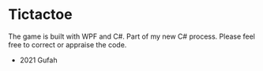 # Tictactoe

The game is built with WPF and C#. Part of my new C# process.
Please feel free to correct or appraise the code.


- 2021 Gufah
